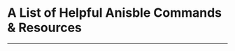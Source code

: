 # A List of Helpful Anisble Commands & Resources
------------------------------------------------

### 

``` JavaScript
```

### 

``` JavaScript
```

### 

``` JavaScript
```

### 

``` JavaScript
```

### 

``` JavaScript
```

### 

``` JavaScript
```

### 

``` JavaScript
```

### 

``` JavaScript
```

### 

``` JavaScript
```

### 

``` JavaScript
```

### 

``` JavaScript
```

### 

``` JavaScript
```

### 

``` JavaScript
```

### 

``` JavaScript
```

### 

``` JavaScript
```

### 

``` JavaScript
```

### 

``` JavaScript
```

### 

``` JavaScript
```

### 

``` JavaScript
```

### 

``` JavaScript
```

### 

``` JavaScript
```

### 

``` JavaScript
```

### 

``` JavaScript
```

### 

``` JavaScript
```

### 

``` JavaScript
```

### 

``` JavaScript
```

### 

``` JavaScript
```

### 

``` JavaScript
```

### 

``` JavaScript
```

### 

``` JavaScript
```

### 

``` JavaScript
```

### 

``` JavaScript
```

### 

``` JavaScript
```

### 

``` JavaScript
```

### 

``` JavaScript
```

### 

``` JavaScript
```

### 

``` JavaScript
```

### 

``` JavaScript
```

### 

``` JavaScript
```

### 

``` JavaScript
```

### 

``` JavaScript
```

### 

``` JavaScript
```

### 

``` JavaScript
```

### 

``` JavaScript
```

### 

``` JavaScript
```

### 

``` JavaScript
```

### 

``` JavaScript
```

### 

``` JavaScript
```

### 

``` JavaScript
```

### 

``` JavaScript
```

### 

``` JavaScript
```

### 

``` JavaScript
```

### 

``` JavaScript
```

### 

``` JavaScript
```

### 

``` JavaScript
```

### 

``` JavaScript
```

### 

``` JavaScript
```

### 

``` JavaScript
```

### 

``` JavaScript
```

### 

``` JavaScript
```

### 

``` JavaScript
```

### 

``` JavaScript
```

### 

``` JavaScript
```

### 

``` JavaScript
```

### 

``` JavaScript
```

### 

``` JavaScript
```

### 

``` JavaScript
```

### 

``` JavaScript
```

### 

``` JavaScript
```

### 

``` JavaScript
```

### 

``` JavaScript
```

### 

``` JavaScript
```

### 

``` JavaScript
```

### 

``` JavaScript
```

### 

``` JavaScript
```

### 

``` JavaScript
```

### 

``` JavaScript
```

### 

``` JavaScript
```

### 

``` JavaScript
```

### 

``` JavaScript
```

### 

``` JavaScript
```

### 

``` JavaScript
```

### 

``` JavaScript
```

### 

``` JavaScript
```

### 

``` JavaScript
```

### 

``` JavaScript
```

### 

``` JavaScript
```

### 

``` JavaScript
```

### 

``` JavaScript
```

### 

``` JavaScript
```

### 

``` JavaScript
```

### 

``` JavaScript
```

### 

``` JavaScript
```

### 

``` JavaScript
```

### 

``` JavaScript
```

### 

``` JavaScript
```

### 

``` JavaScript
```

### 

``` JavaScript
```

### 

``` JavaScript
```

### 

``` JavaScript
```

### 

``` JavaScript
```

### 

``` JavaScript
```

### 

``` JavaScript
```

### 

``` JavaScript
```

### 

``` JavaScript
```

### 

``` JavaScript
```

### 

``` JavaScript
```

### 

``` JavaScript
```

### 

``` JavaScript
```

### 

``` JavaScript
```

### 

``` JavaScript
```

### 

``` JavaScript
```

### 

``` JavaScript
```

### 

``` JavaScript
```

### 

``` JavaScript
```

### 

``` JavaScript
```

### 

``` JavaScript
```

### 

``` JavaScript
```

### 

``` JavaScript
```

### 

``` JavaScript
```

### 

``` JavaScript
```

### 

``` JavaScript
```

### 

``` JavaScript
```

### 

``` JavaScript
```

### 

``` JavaScript
```

### 

``` JavaScript
```

### 

``` JavaScript
```

### 

``` JavaScript
```

### 

``` JavaScript
```

### 

``` JavaScript
```

### 

``` JavaScript
```

### 

``` JavaScript
```

### 

``` JavaScript
```

### 

``` JavaScript
```

### 

``` JavaScript
```

### 

``` JavaScript
```

### 

``` JavaScript
```

### 

``` JavaScript
```

### 

``` JavaScript
```

### 

``` JavaScript
```

### 

``` JavaScript
```

### 

``` JavaScript
```

### 

``` JavaScript
```

### 

``` JavaScript
```

### 

``` JavaScript
```

### 

``` JavaScript
```

### 

``` JavaScript
```

### 

``` JavaScript
```

### 

``` JavaScript
```

### 

``` JavaScript
```

### 

``` JavaScript
```

### 

``` JavaScript
```

### 

``` JavaScript
```

### 

``` JavaScript
```

### 

``` JavaScript
```

### 

``` JavaScript
```

### 

``` JavaScript
```

### 

``` JavaScript
```

### 

``` JavaScript
```

### 

``` JavaScript
```

### 

``` JavaScript
```

### 

``` JavaScript
```

### 

``` JavaScript
```

### 

``` JavaScript
```

### 

``` JavaScript
```

### 

``` JavaScript
```

### 

``` JavaScript
```

### 

``` JavaScript
```

### 

``` JavaScript
```

### 

``` JavaScript
```

### 

``` JavaScript
```

### 

``` JavaScript
```

### 

``` JavaScript
```

### 

``` JavaScript
```

### 

``` JavaScript
```

### 

``` JavaScript
```

### 

``` JavaScript
```

### 

``` JavaScript
```

### 

``` JavaScript
```

### 

``` JavaScript
```

### 

``` JavaScript
```

### 

``` JavaScript
```

### 

``` JavaScript
```

### 

``` JavaScript
```

### 

``` JavaScript
```

### 

``` JavaScript
```

### 

``` JavaScript
```

### 

``` JavaScript
```

### 

``` JavaScript
```

### 

``` JavaScript
```

### 

``` JavaScript
```

### 

``` JavaScript
```

### 

``` JavaScript
```

### 

``` JavaScript
```

### 

``` JavaScript
```

### 

``` JavaScript
```

### 

``` JavaScript
```

### 

``` JavaScript
```

### 

``` JavaScript
```

### 

``` JavaScript
```

### 

``` JavaScript
```

### 

``` JavaScript
```

### 

``` JavaScript
```

### 

``` JavaScript
```

### 

``` JavaScript
```

### 

``` JavaScript
```

### 

``` JavaScript
```

### 

``` JavaScript
```

### 

``` JavaScript
```

### 

``` JavaScript
```

### 

``` JavaScript
```

### 

``` JavaScript
```

### 

``` JavaScript
```

### 

``` JavaScript
```

### 

``` JavaScript
```

### 

``` JavaScript
```

### 

``` JavaScript
```

### 

``` JavaScript
```

### 

``` JavaScript
```

### 

``` JavaScript
```

### 

``` JavaScript
```

### 

``` JavaScript
```

### 

``` JavaScript
```

### 

``` JavaScript
```

### 

``` JavaScript
```

### 

``` JavaScript
```

### 

``` JavaScript
```

### 

``` JavaScript
```

### 

``` JavaScript
```

### 

``` JavaScript
```

### 

``` JavaScript
```

### 

``` JavaScript
```

### 

``` JavaScript
```

### 

``` JavaScript
```

### 

``` JavaScript
```

### 

``` JavaScript
```

### 

``` JavaScript
```

### 

``` JavaScript
```

### 

``` JavaScript
```

### 

``` JavaScript
```
